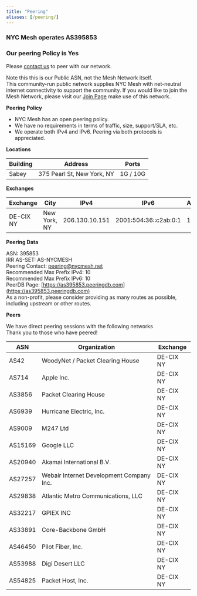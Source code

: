 ```yaml
---
title: "Peering"
aliases: [/peering/]
---
```

### NYC Mesh operates **AS395853** ### 

### Our peering Policy is **Yes** ###

Please [contact us](mailto:peering@nycmesh.net) to peer with our network.  

Note this this is our Public ASN, not the Mesh Network itself.  
This community-run public network supplies NYC Mesh with net-neutral internet connectivity to support the community. If you would like to join the Mesh Network, please visit our [Join Page](/join) make use of this network. 

**Peering Policy**

* NYC Mesh has an open peering policy.  
* We have no requirements in terms of traffic, size, support/SLA, etc.   
* We operate both IPv4 and IPv6. Peering via both protocols is appreciated.  

**Locations**

| Building    | Address                     | Ports   |
|-------------|-----------------------------|---------|
| Sabey       | 375 Pearl St, New York, NY | 1G / 10G |


**Exchanges**

| Exchange    | City       | IPv4           | IPv6                  | ASNs | Routes | Speed |
|-------------|------------|----------------|-----------------------|------|--------|-------|
| DE-CIX NY | New York, NY | 206.130.10.151 | 2001:504:36::c2ab:0:1 | 105  | ~122K  | 1G    |

**Peering Data**

ASN: 395853  
IRR AS-SET: AS-NYCMESH  
Peering Contact: peering@nycmesh.net  
Recommended Max Prefix IPv4: 10  
Recommended Max Prefix IPv6: 10  
PeerDB Page: [https://as395853.peeringdb.com](https://as395853.peeringdb.com)   
As a non-profit, please consider providing as many routes as possible, including upstream or other routes.  

**Peers**

We have direct peering sessions with the following networks  
Thank you to those who have peered!  

| ASN      | Organization         | Exchange  |
|----------|----------------------|-----------|
| AS42 | WoodyNet / Packet Clearing House | DE-CIX NY |
| AS714 | Apple Inc. | DE-CIX NY |
| AS3856 | Packet Clearing House | DE-CIX NY |
| AS6939 | Hurricane Electric, Inc. | DE-CIX NY |
| AS9009 | M247 Ltd | DE-CIX NY |
| AS15169 | Google LLC | DE-CIX NY |
| AS20940 | Akamai International B.V. | DE-CIX NY |
| AS27257 | Webair Internet Development Company Inc. | DE-CIX NY |
| AS29838 | Atlantic Metro Communications, LLC | DE-CIX NY |
| AS32217 | GPIEX INC | DE-CIX NY |
| AS33891 | Core-Backbone GmbH | DE-CIX NY |
| AS46450 | Pilot Fiber, Inc. | DE-CIX NY |
| AS53988 | Digi Desert LLC | DE-CIX NY |
| AS54825 | Packet Host, Inc. | DE-CIX NY |
